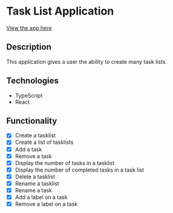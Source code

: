 # Task List Application

[View the app here](https://patrickiyog.github.io/todo-list-app/)

## Description

This application gives a user the ability to create many task lists. 

## Technologies
- TypeScript
- React

## Functionality
- [x] Create a tasklist
- [x] Create a list of tasklists
- [x] Add a task
- [x] Remove a task
- [x] Display the number of tasks in a tasklist
- [x] Display the number of completed tasks in a task list
- [x] Delete a tasklist
- [x] Rename a tasklist
- [x] Rename a task
- [x] Add a label on a task
- [x] Remove a label on a task
